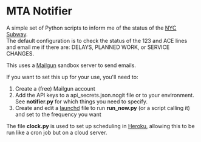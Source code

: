 # MTA Notifier

A simple set of Python scripts to inform me of the status of the [NYC Subway](http://www.mta.info/).   
The default configuration is to check the status of the 123 and ACE lines and email me if there are: 
DELAYS, PLANNED WORK, or SERVICE CHANGES.

This uses a [Mailgun](https://mailgun.com) sandbox server to send emails. 

If you want to set this up for your use, you'll need to:

1. Create a (free) Mailgun account
2. Add the API keys to a api_secrets.json.nogit file or to your environment. 
See **notifier.py** for which things you need to specify.
3. Create and edit a [launchd](http://launchd.info/) file to run **run_now.py** (or a script calling it) 
and set to the frequency you want

The file **clock.py** is used to set up scheduling in [Heroku](http://www.heroku.com), 
allowing this to be run like a cron job but on a cloud server.